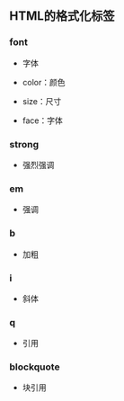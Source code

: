 ## **HTML的格式化标签**

### font

- 字体

- color：颜色

- size：尺寸

- face：字体

### strong

- 强烈强调

### em

- 强调

### b

- 加粗

### i

- 斜体

### q

- 引用

### blockquote

- 块引用